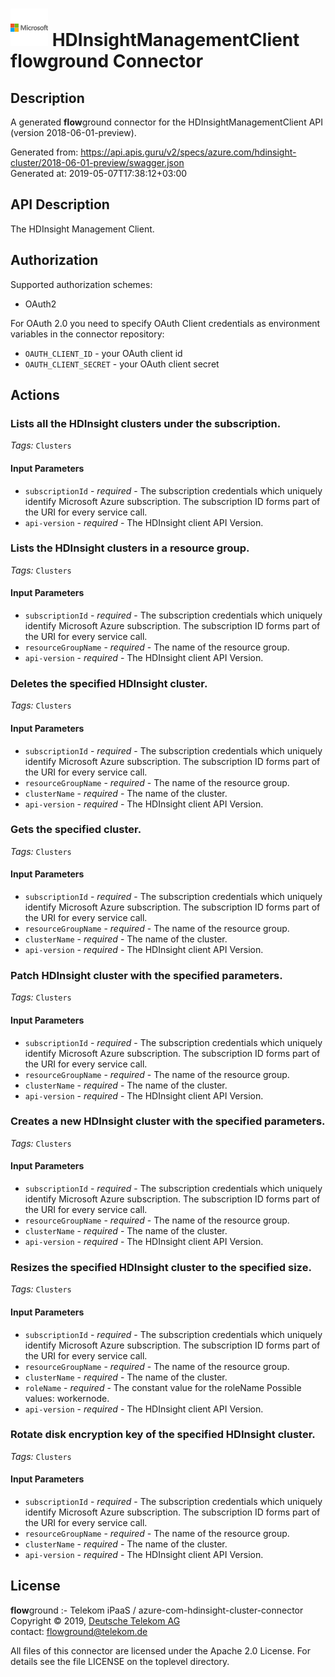 # ![LOGO](logo.png) HDInsightManagementClient **flow**ground Connector

## Description

A generated **flow**ground connector for the HDInsightManagementClient API (version 2018-06-01-preview).

Generated from: https://api.apis.guru/v2/specs/azure.com/hdinsight-cluster/2018-06-01-preview/swagger.json<br/>
Generated at: 2019-05-07T17:38:12+03:00

## API Description

The HDInsight Management Client.

## Authorization

Supported authorization schemes:
- OAuth2

For OAuth 2.0 you need to specify OAuth Client credentials as environment variables in the connector repository:
* `OAUTH_CLIENT_ID` - your OAuth client id
* `OAUTH_CLIENT_SECRET` - your OAuth client secret

## Actions

### Lists all the HDInsight clusters under the subscription.

*Tags:* `Clusters`

#### Input Parameters
* `subscriptionId` - _required_ - The subscription credentials which uniquely identify Microsoft Azure subscription. The subscription ID forms part of the URI for every service call.
* `api-version` - _required_ - The HDInsight client API Version.

### Lists the HDInsight clusters in a resource group.

*Tags:* `Clusters`

#### Input Parameters
* `subscriptionId` - _required_ - The subscription credentials which uniquely identify Microsoft Azure subscription. The subscription ID forms part of the URI for every service call.
* `resourceGroupName` - _required_ - The name of the resource group.
* `api-version` - _required_ - The HDInsight client API Version.

### Deletes the specified HDInsight cluster.

*Tags:* `Clusters`

#### Input Parameters
* `subscriptionId` - _required_ - The subscription credentials which uniquely identify Microsoft Azure subscription. The subscription ID forms part of the URI for every service call.
* `resourceGroupName` - _required_ - The name of the resource group.
* `clusterName` - _required_ - The name of the cluster.
* `api-version` - _required_ - The HDInsight client API Version.

### Gets the specified cluster.

*Tags:* `Clusters`

#### Input Parameters
* `subscriptionId` - _required_ - The subscription credentials which uniquely identify Microsoft Azure subscription. The subscription ID forms part of the URI for every service call.
* `resourceGroupName` - _required_ - The name of the resource group.
* `clusterName` - _required_ - The name of the cluster.
* `api-version` - _required_ - The HDInsight client API Version.

### Patch HDInsight cluster with the specified parameters.

*Tags:* `Clusters`

#### Input Parameters
* `subscriptionId` - _required_ - The subscription credentials which uniquely identify Microsoft Azure subscription. The subscription ID forms part of the URI for every service call.
* `resourceGroupName` - _required_ - The name of the resource group.
* `clusterName` - _required_ - The name of the cluster.
* `api-version` - _required_ - The HDInsight client API Version.

### Creates a new HDInsight cluster with the specified parameters.

*Tags:* `Clusters`

#### Input Parameters
* `subscriptionId` - _required_ - The subscription credentials which uniquely identify Microsoft Azure subscription. The subscription ID forms part of the URI for every service call.
* `resourceGroupName` - _required_ - The name of the resource group.
* `clusterName` - _required_ - The name of the cluster.
* `api-version` - _required_ - The HDInsight client API Version.

### Resizes the specified HDInsight cluster to the specified size.

*Tags:* `Clusters`

#### Input Parameters
* `subscriptionId` - _required_ - The subscription credentials which uniquely identify Microsoft Azure subscription. The subscription ID forms part of the URI for every service call.
* `resourceGroupName` - _required_ - The name of the resource group.
* `clusterName` - _required_ - The name of the cluster.
* `roleName` - _required_ - The constant value for the roleName
    Possible values: workernode.
* `api-version` - _required_ - The HDInsight client API Version.

### Rotate disk encryption key of the specified HDInsight cluster.

*Tags:* `Clusters`

#### Input Parameters
* `subscriptionId` - _required_ - The subscription credentials which uniquely identify Microsoft Azure subscription. The subscription ID forms part of the URI for every service call.
* `resourceGroupName` - _required_ - The name of the resource group.
* `clusterName` - _required_ - The name of the cluster.
* `api-version` - _required_ - The HDInsight client API Version.

## License

**flow**ground :- Telekom iPaaS / azure-com-hdinsight-cluster-connector<br/>
Copyright © 2019, [Deutsche Telekom AG](https://www.telekom.de)<br/>
contact: flowground@telekom.de

All files of this connector are licensed under the Apache 2.0 License. For details
see the file LICENSE on the toplevel directory.
